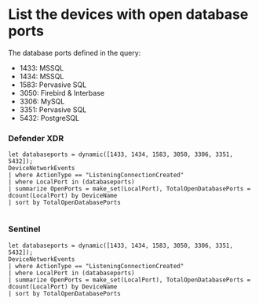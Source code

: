 # List the devices with open database ports

The database ports defined in the query:
- 1433: MSSQL
- 1434: MSSQL
- 1583: Pervasive SQL
- 3050: Firebird & Interbase
- 3306: MySQL
- 3351: Pervasive SQL
- 5432: PostgreSQL


### Defender XDR

```
let databaseports = dynamic([1433, 1434, 1583, 3050, 3306, 3351, 5432]);
DeviceNetworkEvents
| where ActionType == "ListeningConnectionCreated"
| where LocalPort in (databaseports)
| summarize OpenPorts = make_set(LocalPort), TotalOpenDatabasePorts = dcount(LocalPort) by DeviceName
| sort by TotalOpenDatabasePorts


```
### Sentinel
```
let databaseports = dynamic([1433, 1434, 1583, 3050, 3306, 3351, 5432]);
DeviceNetworkEvents
| where ActionType == "ListeningConnectionCreated"
| where LocalPort in (databaseports)
| summarize OpenPorts = make_set(LocalPort), TotalOpenDatabasePorts = dcount(LocalPort) by DeviceName
| sort by TotalOpenDatabasePorts
```



